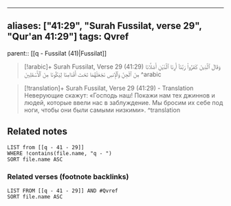 
---
aliases: ["41:29", "Surah Fussilat, verse 29", "Qur'an 41:29"]
tags: Qvref
---

parent:: [[q - Fussilat (41)|Fussilat]]

> [!arabic]+ Surah Fussilat, Verse 29 (41:29)
> <span class="quran-arabic">وَقَالَ ٱلَّذِينَ كَفَرُوا۟ رَبَّنَآ أَرِنَا ٱلَّذَيْنِ أَضَلَّانَا مِنَ ٱلْجِنِّ وَٱلْإِنسِ نَجْعَلْهُمَا تَحْتَ أَقْدَامِنَا لِيَكُونَا مِنَ ٱلْأَسْفَلِينَ</span>
^arabic

> [!translation]+ Surah Fussilat, Verse 29 (41:29) - Translation
> Неверующие скажут: «Господь наш! Покажи нам тех джиннов и людей, которые ввели нас в заблуждение. Мы бросим их себе под ноги, чтобы они были самыми низкими».
^translation



## Related notes
```dataview
LIST from [[q - 41 - 29]]
WHERE !contains(file.name, "q - ")
SORT file.name ASC
```

### Related verses (footnote backlinks)
```dataview
LIST FROM [[q - 41 - 29]] AND #Qvref
SORT file.name ASC
```

